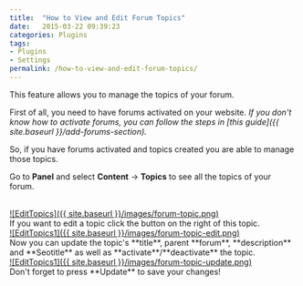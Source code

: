 ```yaml
---
title:  "How to View and Edit Forum Topics"
date:   2015-03-22 09:39:23
categories: Plugins
tags: 
- Plugins
- Settings
permalink: /how-to-view-and-edit-forum-topics/
---
```

This feature allows you to manage the topics of your forum. 

First of all, you need to have forums activated on your website. _If you don't know how to activate forums, you can follow the steps in [this guide]({{ site.baseurl }}/add-forums-section)._ 

So, if you have forums activated and topics created you are able to manage those topics. 

Go to **Panel** and select **Content** -> **Topics** to see all the topics of your forum. 

<br>
<a href="{{ site.baseurl }}/images/forum-topic.png" class="thumbnail gallery-item" data-gallery>
![EditTopics]({{ site.baseurl }}/images/forum-topic.png) 
</a>

<br>
If you want to edit a topic click the button on the right of this topic. 

<br>
<a href="{{ site.baseurl }}/images/forum-topic-edit.png" class="thumbnail gallery-item" data-gallery>
![EditTopics1]({{ site.baseurl }}/images/forum-topic-edit.png) 
</a>

<br>
Now you can update the topic's **title**, parent **forum**, **description** and **Seotitle** as well as **activate**/**deactivate** the topic. 

<br>
<a href="{{ site.baseurl }}/images/forum-topic-update.png" class="thumbnail gallery-item" data-gallery>
![EditTopics1]({{ site.baseurl }}/images/forum-topic-update.png) 
</a>

<br>
Don't forget to press **Update** to save your changes!

